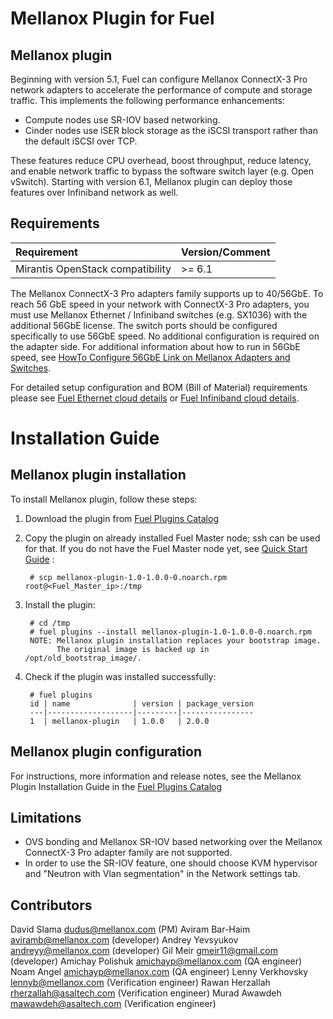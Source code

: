Mellanox Plugin for Fuel
=======================

Mellanox plugin
--------------

Beginning with version 5.1, Fuel can configure Mellanox ConnectX-3 Pro network
adapters to accelerate the performance of compute and storage traffic.
This implements the following performance enhancements:
- Compute nodes use SR-IOV based networking.
- Cinder nodes use iSER block storage as the iSCSI transport rather than the
default iSCSI over TCP.

These features reduce CPU overhead, boost throughput, reduce latency, and
enable network traffic to bypass the software switch layer (e.g. Open vSwitch).
Starting with version 6.1, Mellanox plugin can deploy those features over
Infiniband network as well.

Requirements
------------

| Requirement                      | Version/Comment |
|:---------------------------------|:----------------|
| Mirantis OpenStack compatibility | >= 6.1          |

The Mellanox ConnectX-3 Pro adapters family supports up to 40/56GbE.
To reach 56 GbE speed in your network with ConnectX-3 Pro adapters, you must
use Mellanox Ethernet / Infiniband switches (e.g. SX1036) with the additional
56GbE license. The switch ports should be configured specifically to use 56GbE
speed. No additional configuration is required on the adapter side.
For additional information about how to run in 56GbE speed, see [HowTo
Configure 56GbE Link on Mellanox Adapters and Switches](http://community.mellanox.com/docs/DOC-1460).

For detailed setup configuration and BOM (Bill of Material) requirements please see
[Fuel Ethernet cloud details](https://community.mellanox.com/docs/DOC-1474) or
[Fuel Infiniband cloud details](https://community.mellanox.com/docs/DOC-2036).

Installation Guide
==================

Mellanox plugin installation
---------------------------

To install Mellanox plugin, follow these steps:

1. Download the plugin from
    [Fuel Plugins Catalog](https://software.mirantis.com/fuel-plugins)

2. Copy the plugin on already installed Fuel Master node; ssh can be used for
    that. If you do not have the Fuel Master node yet, see
    [Quick Start Guide](https://software.mirantis.com/quick-start/) :

        # scp mellanox-plugin-1.0-1.0.0-0.noarch.rpm root@<Fuel_Master_ip>:/tmp

3. Install the plugin:

        # cd /tmp
        # fuel plugins --install mellanox-plugin-1.0-1.0.0-0.noarch.rpm
        NOTE: Mellanox plugin installation replaces your bootstrap image.
              The original image is backed up in /opt/old_bootstrap_image/.

4. Check if the plugin was installed successfully:

        # fuel plugins
        id | name              | version | package_version
        ---|-------------------|---------|----------------
        1  | mellanox-plugin   | 1.0.0   | 2.0.0

Mellanox plugin configuration
----------------------------

For instructions, more information and release notes, see the Mellanox Plugin Installation Guide
in the
[Fuel Plugins Catalog](https://www.mirantis.com/products/openstack-drivers-and-plugins/fuel-plugins/)

Limitations
-----------

- OVS bonding and Mellanox SR-IOV based networking over the Mellanox ConnectX-3 Pro
adapter family are not supported.
- In order to use the SR-IOV feature, one should choose KVM hypervisor and
"Neutron with Vlan segmentation" in the Network settings tab.

Contributors
------------

David Slama <dudus@mellanox.com> (PM)
Aviram Bar-Haim <aviramb@mellanox.com> (developer)
Andrey Yevsyukov <andreyy@mellanox.com> (developer)
Gil Meir <gmeir11@gmail.com> (developer)
Amichay Polishuk <amichayp@mellanox.com> (QA engineer)
Noam Angel <amichayp@mellanox.com> (QA engineer)
Lenny Verkhovsky <lennyb@mellanox.com> (Verification engineer)
Rawan Herzallah <rherzallah@asaltech.com> (Verification engineer)
Murad Awawdeh <mawawdeh@asaltech.com> (Verification engineer)
